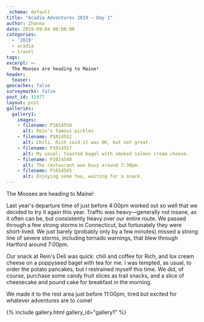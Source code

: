 ```yaml
---
_schema: default
title: "Acadia Adventures 2019 – Day 1"
author: Zhanna
date: 2019-09-04 00:00:00
categories: 
  - '2019'
  - acadia
  - travel
tags:
excerpt: >-
  The Mooses are heading to Maine!
header:
  teaser:
geocaches: false
surveymarks: false
post_id: 11977
layout: post
galleries:
  gallery1:
    images:
    - filename: P1014550
      alt: Rein's famous pickles
    - filename: P1014552
      alt: Chili. Rich said it was OK, but not great.
    - filename: P1014557
      alt: My usual, toasted bagel with smoked salmon cream cheese. 
    - filename: P1014540
      alt: The restaurant was busy around 7:30pm.
    - filename: P1014545
      alt: Enjoying some tea, waiting for a snack.   
---
```


The Mooses are heading to Maine!

Last year's departure time of just before 4:00pm worked out so well that we decided to try it again this year. Traffic was heavy—generally not insane, as it often can be, but consistently heavy over our entire route. We passed through a few strong storms in Connecticut, but fortunately they were short-lived. We just barely (probably only by a few minutes) missed a strong line of severe storms, including tornado warnings, that blew through Hartford around 7:00pm.  

Our snack at Rein's Deli was quick: chili and coffee for Rich, and lox cream cheese on a poppyseed bagel with tea for me. I was tempted, as usual, to order the potato pancakes, but I restrained myself this time. We did, of course, purchase some candy fruit slices as trail snacks, and a slice of cheesecake and pound cake for breakfast in the morning. <!--Around 7:30pm.-->

We made it to the rest area just before 11:00pm, tired but excited for whatever adventures are to come!

{% include gallery.html gallery_id="gallery1" %}
